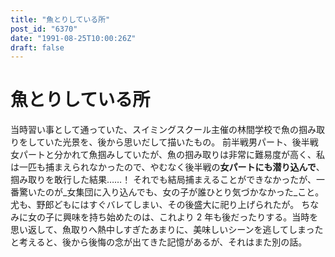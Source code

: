 ```yaml
---
title: "魚とりしている所"
post_id: "6370"
date: "1991-08-25T10:00:26Z"
draft: false
---
```


# 魚とりしている所

当時習い事として通っていた、スイミングスクール主催の林間学校で魚の掴み取りをしていた光景を、後から思いだして描いたもの。 前半戦男パート、後半戦女パートと分かれて魚掴みしていたが、魚の掴み取りは非常に難易度が高く、私は一匹も捕まえられなかったので、やむなく後半戦の**女パートにも潜り込んで**、掴み取りを敢行した結果……！  それでも結局捕まえることができなかったが、一番驚いたのが_女集団に入り込んでも、女の子が誰ひとり気づかなかった_こと。尤も、野郎どもにはすぐバレてしまい、その後盛大に祀り上げられたが。 ちなみに女の子に興味を持ち始めたのは、これより 2 年も後だったりする。当時を思い返して、魚取りへ熱中しすぎたあまりに、美味しいシーンを逃してしまったと考えると、後から後悔の念が出てきた記憶があるが、それはまた別の話。
